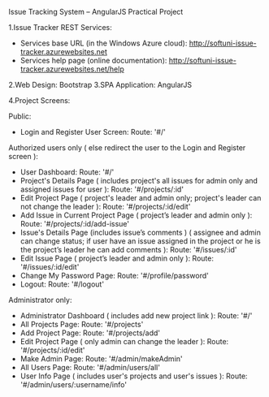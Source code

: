 Issue Tracking System – AngularJS Practical Project

1.Issue Tracker REST Services:
- Services base URL (in the Windows Azure cloud): http://softuni-issue-tracker.azurewebsites.net
- Services help page (online documentation): http://softuni-issue-tracker.azurewebsites.net/help 

2.Web Design: Bootstrap
3.SPA Application: AngularJS

4.Project Screens:

Public:
- Login and Register User Screen: Route: '#/'

Authorized users only ( else redirect the user to the Login and Register screen ):
- User Dashboard: Route: '#/'
- Project's Details Page ( includes project's all issues for admin only and assigned issues for user ): Route: '#/projects/:id'
- Edit Project Page ( project's leader and admin only; project's leader can not change the leader ): Route: '#/projects/:id/edit'
- Add Issue in Current Project Page ( project’s leader and admin only ): Route: '#/projects/:id/add-issue'
- Issue's Details Page (includes issue’s comments ) 
	( assignee and admin can change status;
	if user have an issue assigned in the project or he is the project’s leader he can add comments ): Route: '#/issues/:id'
- Edit Issue Page ( project’s leader and admin only ): Route: '#/issues/:id/edit'
- Change My Password Page: Route: '#/profile/password'
- Logout: Route: '#/logout'

Administrator only:
- Administrator Dashboard ( includes add new project link ): Route: '#/'
- All Projects Page: Route: '#/projects'
- Add Project Page: Route: '#/projects/add'
- Edit Project Page ( only admin can  change the leader ): Route: '#/projects/:id/edit'
- Make Admin Page: Route: '#/admin/makeAdmin'
- All Users Page: Route: '#/admin/users/all'
- User Info Page ( includes user's projects and user's issues ): Route: '#/admin/users/:username/info'

